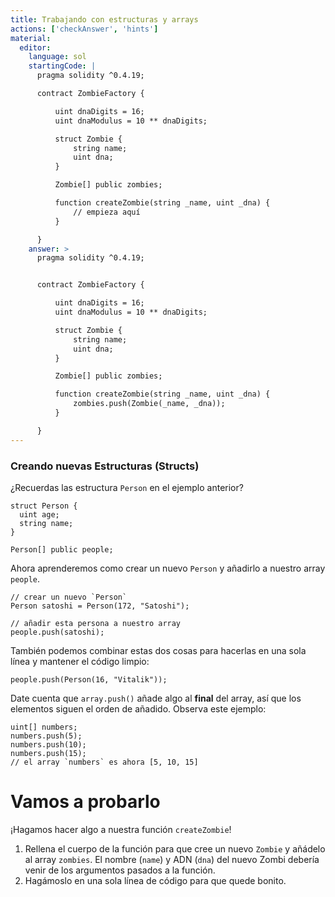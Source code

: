 ```yaml
---
title: Trabajando con estructuras y arrays
actions: ['checkAnswer', 'hints']
material:
  editor:
    language: sol
    startingCode: |
      pragma solidity ^0.4.19;

      contract ZombieFactory {

          uint dnaDigits = 16;
          uint dnaModulus = 10 ** dnaDigits;

          struct Zombie {
              string name;
              uint dna;
          }

          Zombie[] public zombies;

          function createZombie(string _name, uint _dna) {
              // empieza aquí
          }

      }
    answer: >
      pragma solidity ^0.4.19;


      contract ZombieFactory {

          uint dnaDigits = 16;
          uint dnaModulus = 10 ** dnaDigits;

          struct Zombie {
              string name;
              uint dna;
          }

          Zombie[] public zombies;

          function createZombie(string _name, uint _dna) {
              zombies.push(Zombie(_name, _dna));
          }

      }
---
```


### Creando nuevas Estructuras (Structs)

¿Recuerdas las estructura `Person` en el ejemplo anterior?

```
struct Person {
  uint age;
  string name;
}

Person[] public people;
```

Ahora aprenderemos como crear un nuevo `Person` y añadirlo a nuestro array `people`.

```
// crear un nuevo `Person`
Person satoshi = Person(172, "Satoshi");

// añadir esta persona a nuestro array
people.push(satoshi);
```

También podemos combinar estas dos cosas para hacerlas en una sola línea y mantener el código limpio:

```
people.push(Person(16, "Vitalik"));
```

Date cuenta que `array.push()` añade algo al **final** del array, así que los elementos siguen el orden de añadido. Observa este ejemplo:

```
uint[] numbers;
numbers.push(5);
numbers.push(10);
numbers.push(15);
// el array `numbers` es ahora [5, 10, 15]
```

# Vamos a probarlo

¡Hagamos hacer algo a nuestra función `createZombie`!

1. Rellena el cuerpo de la función para que cree un nuevo `Zombie` y añádelo al array `zombies`. El nombre (`name`) y ADN (`dna`) del nuevo Zombi debería venir de los argumentos pasados a la función.
2. Hagámoslo en una sola línea de código para que quede bonito.
